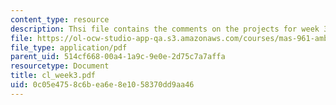 ```yaml
---
content_type: resource
description: Thsi file contains the comments on the projects for week 3 by the student.
file: https://ol-ocw-studio-app-qa.s3.amazonaws.com/courses/mas-961-ambient-intelligence-spring-2005/0c05e4758c6bea6e8e1058370dd9aa46_cl_week3.pdf
file_type: application/pdf
parent_uid: 514cf668-00a4-1a9c-9e0e-2d75c7a7affa
resourcetype: Document
title: cl_week3.pdf
uid: 0c05e475-8c6b-ea6e-8e10-58370dd9aa46
---
```

